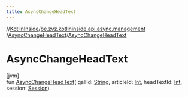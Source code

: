 ```yaml
---
title: AsyncChangeHeadText
---
```

//[KotlinInside](../../../index.html)/[be.zvz.kotlininside.api.async.management](../index.html)
/[AsyncChangeHeadText](index.html)/[AsyncChangeHeadText](-async-change-head-text.html)

# AsyncChangeHeadText

[jvm]\
fun [AsyncChangeHeadText](-async-change-head-text.html)(
gallId: [String](https://kotlinlang.org/api/latest/jvm/stdlib/kotlin/-string/index.html),
articleId: [Int](https://kotlinlang.org/api/latest/jvm/stdlib/kotlin/-int/index.html),
headTextId: [Int](https://kotlinlang.org/api/latest/jvm/stdlib/kotlin/-int/index.html),
session: [Session](../../be.zvz.kotlininside.session/-session/index.html))




